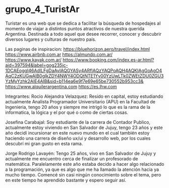 # grupo_4_TuristAr
Turistar es una web que se dedica a facilitar la búsqueda de hospedajes al momento de viajar a distintos puntos atractivos de nuestra querida Argentina. Destinada a todo aquel que desee recorrer, conocer y descubrir diversos lugares y culturas de nuestro país. 

Las paginas de inspiracion:
https://bluehorizon.aero/travel/index.html
https://www.airbnb.com.ar
https://almundo.com.ar/
https://www.kayak.com.ar/
https://www.booking.com/index.es-ar.html?aid=397594&label=gog235jc-1DCAEoggI46AdILFgDaAyIAQGYASy4ARfIAQzYAQPoAQH4AQKIAgGoAgO4AqC2zKUGwAIB0gIkZDY4NWY4ODQtNTE1Yy00YzUwLTk0ZWEtZDU0ZGU3YzMyYzhk2AIE4AIB&sid=b114ea6e9f7e69e65be730552b953cc3&
https://www.alquilerargentina.com
https://es.lhw.com

Integrantes:
Rocio Alejandra Velazquez: Resido en capital, estoy estudiando actualmente Analista Programador Universitario (APU) en la Facultad de Ingenieria, tengo 20 años y siempre me intrigó lo que es la rama de la informatica, la lógica y el por qué o como de ciertas cosas.

Josefina Carabajal: Soy estudiante de la carrera de Contador Publico, actualmente estoy viviendo en San Salvador de Jujuy, tengo 23 años y este año decidí incursionar en este nuevo mundo en el cual también estoy haciendo una carrera de diseño ux/ui y desarrollo web, por los cuales descubrí mi gran gusto en esta rama. 

Jorge Rodrigo Lavayén: Tengo 25 años, vivo en San Salvador de Jujuy y actualmente me encuentro cerca de finalizar un profesorado de matemática. Paralelamente este año estaba decido a hacer algo relacionado a la programación, ya que es algo que me ha llamado la atención hacia ya mucho tiempo. Comencé sin casi ningún conocimiento sobre el tema, pero en este tiempo he aprendido bastante y espero seguir así.